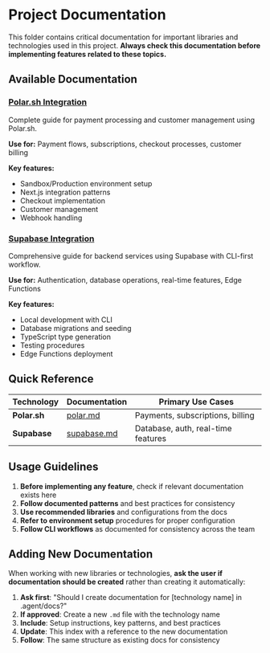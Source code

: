 # Project Documentation

This folder contains critical documentation for important libraries and technologies used in this project. **Always check this documentation before implementing features related to these topics.**

## Available Documentation

### [Polar.sh Integration](./polar.md)
Complete guide for payment processing and customer management using Polar.sh.

**Use for:** Payment flows, subscriptions, checkout processes, customer billing

**Key features:**
- Sandbox/Production environment setup
- Next.js integration patterns  
- Checkout implementation
- Customer management
- Webhook handling

### [Supabase Integration](./supabase.md)
Comprehensive guide for backend services using Supabase with CLI-first workflow.

**Use for:** Authentication, database operations, real-time features, Edge Functions

**Key features:**
- Local development with CLI
- Database migrations and seeding
- TypeScript type generation
- Testing procedures
- Edge Functions deployment

## Quick Reference

| Technology | Documentation | Primary Use Cases |
|------------|---------------|-------------------|
| **Polar.sh** | [polar.md](./polar.md) | Payments, subscriptions, billing |
| **Supabase** | [supabase.md](./supabase.md) | Database, auth, real-time features |

## Usage Guidelines

1. **Before implementing any feature**, check if relevant documentation exists here
2. **Follow documented patterns** and best practices for consistency
3. **Use recommended libraries** and configurations from the docs
4. **Refer to environment setup** procedures for proper configuration
5. **Follow CLI workflows** as documented for consistency across the team

## Adding New Documentation

When working with new libraries or technologies, **ask the user if documentation should be created** rather than creating it automatically:

1. **Ask first**: "Should I create documentation for [technology name] in .agent/docs?"
2. **If approved**: Create a new `.md` file with the technology name
3. **Include**: Setup instructions, key patterns, and best practices
4. **Update**: This index with a reference to the new documentation
5. **Follow**: The same structure as existing docs for consistency
